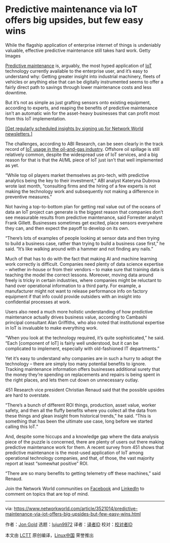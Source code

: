 [#]: collector: (lujun9972)
[#]: translator: ( )
[#]: reviewer: ( )
[#]: publisher: ( )
[#]: url: ( )
[#]: subject: (Predictive maintenance via IoT offers big upsides, but few easy wins)
[#]: via: (https://www.networkworld.com/article/3521014/predictive-maintenance-via-iot-offers-big-upsides-but-few-easy-wins.html)
[#]: author: (Jon Gold https://www.networkworld.com/author/Jon-Gold/)

Predictive maintenance via IoT offers big upsides, but few easy wins
======
While the flagship application of enterprise internet of things is undeniably valuable, effective predictive maintenance still takes hard work.
Getty Images

[Predictive maintenance][1] is, arguably, the most hyped application of [IoT][2] technology currently available to the enterprise user, and it’s easy to understand why: Getting greater insight into industrial machinery, fleets of vehicles or anything else that can be digitally instrumented seems to offer a fairly direct path to savings through lower maintenance costs and less downtime.

But it’s not as simple as just grafting sensors onto existing equipment, according to experts, and reaping the benefits of predictive maintenance isn’t an automatic win for the asset-heavy businesses that can profit most from this IoT implementation.

[[Get regularly scheduled insights by signing up for Network World newsletters.]][3]

The challenges, according to ABI Research, can be seen clearly in the track record of [IoT usage in the oil-and-gas industry][4]. Offshore oil spillage is still relatively common, despite the widespread use of IoT services, and a big reason for that is that the AI/ML piece of IoT just isn’t that well implemented as yet.

“While top oil players market themselves as pro-tech, with predictive analytics being the key to their investment,” ABI analyst Kateryna Dubrova wrote last month, “consulting firms and the hiring of a few experts is not making the technology work and subsequently not making a difference in preventive measures.”

Not having a top-to-bottom plan for getting real value out of the oceans of data an IoT project can generate is the biggest reason that companies don’t see measurable results from predictive maintenance, said Forrester analyst Frank Gillett. Businesses sometimes get excited, place sensors everywhere they can, and then expect the payoff to develop on its own.

“There’s lots of examples of people looking at sensor data and then trying to build a business case, rather than trying to build a business case first,” he said. “It’s like walking around with a hammer and not finding any nails.”

Much of that has to do with the fact that making AI and machine learning work correctly is difficult. Companies need plenty of data science expertise – whether in-house or from their vendors – to make sure that training data is teaching the model the correct lessons. Moreover, moving data around freely is tricky in certain industries, where companies might be reluctant to hand over operational information to a third party. For example, a manufacturer might not want to release performance info on factory equipment if that info could provide outsiders with an insight into confidential processes at work.

Users also need a much more holistic understanding of how predictive maintenance actually drives business value, according to Cambashi principal consultant Alan Griffiths, who also noted that institutional expertise in IoT is invaluable to make everything work.

“When you look at the technology required, it’s quite sophisticated,” he said. “Each [component of IoT] is fairly well understood, but it can be complicated to implement, especially with old-fashioned IT departments.”

Yet it’s easy to understand why companies are in such a hurry to adopt the technology – there are simply too many potential benefits to ignore. Tracking maintenance information offers businesses additional surety that the money they’re spending on replacements and repairs is being spent in the right places, and lets them cut down on unnecessary outlay.

451 Research vice president Christian Renaud said that the possible upsides are hard to overstate.

“There’s a bunch of different ROI things, production, asset value, worker safety, and then all the fluffy benefits where you collect all the data from these things and glean insight from historical trends,” he said. “This is something that has been the ultimate use case, long before we started calling this IoT.”

And, despite some hiccups and a knowledge gap where the data analysis piece of the puzzle is concerned, there are plenty of users out there making predictive maintenance work for them. A recent survey from 451 shows that predictive maintenance is the most-used application of IoT among operational technology companies, and that, of those, the vast majority report at least “somewhat positive” ROI.

“There are so many benefits to getting telemetry off these machines,” said Renaud.

Join the Network World communities on [Facebook][5] and [LinkedIn][6] to comment on topics that are top of mind.

--------------------------------------------------------------------------------

via: https://www.networkworld.com/article/3521014/predictive-maintenance-via-iot-offers-big-upsides-but-few-easy-wins.html

作者：[Jon Gold][a]
选题：[lujun9972][b]
译者：[译者ID](https://github.com/译者ID)
校对：[校对者ID](https://github.com/校对者ID)

本文由 [LCTT](https://github.com/LCTT/TranslateProject) 原创编译，[Linux中国](https://linux.cn/) 荣誉推出

[a]: https://www.networkworld.com/author/Jon-Gold/
[b]: https://github.com/lujun9972
[1]: https://www.networkworld.com/article/3262167/predictive-maintenance-one-of-the-industrial-iots-big-draws.html
[2]: https://www.networkworld.com/article/3207535/what-is-iot-the-internet-of-things-explained.html
[3]: https://www.networkworld.com/newsletters/signup.html
[4]: https://www.networkworld.com/article/3445204/how-the-oil-and-gas-industry-exploits-iot.html
[5]: https://www.facebook.com/NetworkWorld/
[6]: https://www.linkedin.com/company/network-world
